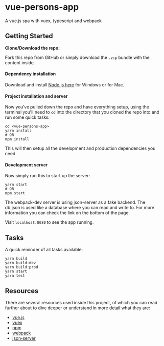 # vue-persons-app
A vue.js spa with vuex, typescript and webpack

## Getting Started

**Clone/Download the repo:**

Fork this repo from GitHub or simply download the `.zip` bundle
with the content inside.

#### Dependency installation

Download and install [Node.js here](https://nodejs.org/en/download/) for
Windows or for Mac.

#### Project installation and server

Now you've pulled down the repo and have everything setup, using the terminal
you'll need to `cd` into the directory that you cloned the repo into and run
some quick tasks:

```
cd <vue-persons-app>
yarn install
# OR
npm install
```

This will then setup all the development and production dependencies you need.

#### Development server
Now simply run this to start up the server:

```
yarn start
# OR
npm start
```
The webpack-dev server is using json-server as a fake backend. The db.json
is used like a database where you can read and write to. For more information
you can check the link on the bottom of the page.

Visit `localhost:8080` to see the app running.

## Tasks

A quick reminder of all tasks available:

```
yarn build
yarn build:dev
yarn build:prod
yarn start
yarn test
```

## Resources

There are several resources used inside this project, of which you can read
further about to dive deeper or understand in more detail what they are:

* [vue.js](https://vuejs.org/)
* [vuex](https://vuex.vuejs.org/en/)
* [npm](https://www.npmjs.com/)
* [webpack](https://webpack.js.org/)
* [json-server](https://github.com/typicode/json-server)
